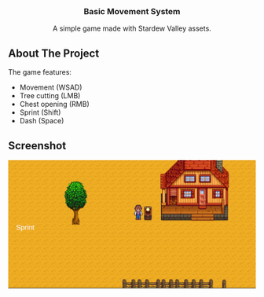 <br />
<div align="center">
  
<h3 align="center">Basic Movement System</h3>

  <p align="center">
    A simple game made with Stardew Valley assets.
</div>

## About The Project
The game features:
* Movement (WSAD)
* Tree cutting (LMB)
* Chest opening (RMB)
* Sprint (Shift)
* Dash (Space)


## Screenshot

![alt text](/images/sample.png)




